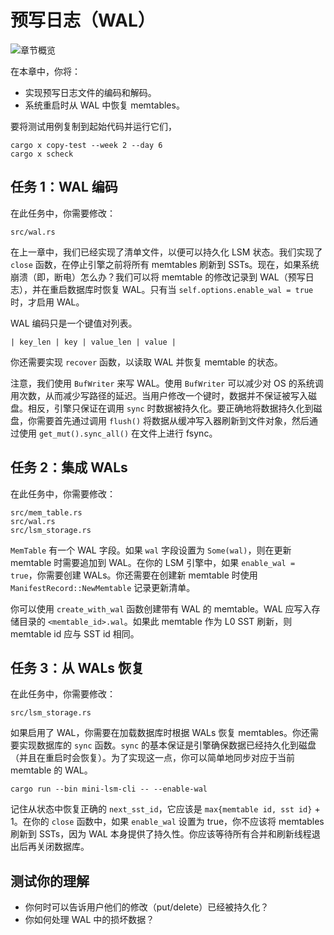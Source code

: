 # 预写日志（WAL）

![章节概览](./lsm-tutorial/week2-06-overview.svg)

在本章中，你将：

* 实现预写日志文件的编码和解码。
* 系统重启时从 WAL 中恢复 memtables。

要将测试用例复制到起始代码并运行它们，

```
cargo x copy-test --week 2 --day 6
cargo x scheck
```

## 任务 1：WAL 编码

在此任务中，你需要修改：

```
src/wal.rs
```

在上一章中，我们已经实现了清单文件，以便可以持久化 LSM 状态。我们实现了 `close` 函数，在停止引擎之前将所有 memtables 刷新到 SSTs。现在，如果系统崩溃（即，断电）怎么办？我们可以将 memtable 的修改记录到 WAL（预写日志），并在重启数据库时恢复 WAL。只有当 `self.options.enable_wal = true` 时，才启用 WAL。

WAL 编码只是一个键值对列表。

```
| key_len | key | value_len | value |
```

你还需要实现 `recover` 函数，以读取 WAL 并恢复 memtable 的状态。

注意，我们使用 `BufWriter` 来写 WAL。使用 `BufWriter` 可以减少对 OS 的系统调用次数，从而减少写路径的延迟。当用户修改一个键时，数据并不保证被写入磁盘。相反，引擎只保证在调用 `sync` 时数据被持久化。要正确地将数据持久化到磁盘，你需要首先通过调用 `flush()` 将数据从缓冲写入器刷新到文件对象，然后通过使用 `get_mut().sync_all()` 在文件上进行 fsync。

## 任务 2：集成 WALs

在此任务中，你需要修改：

```
src/mem_table.rs
src/wal.rs
src/lsm_storage.rs
```

`MemTable` 有一个 WAL 字段。如果 `wal` 字段设置为 `Some(wal)`，则在更新 memtable 时需要追加到 WAL。在你的 LSM 引擎中，如果 `enable_wal = true`，你需要创建 WALs。你还需要在创建新 memtable 时使用 `ManifestRecord::NewMemtable` 记录更新清单。

你可以使用 `create_with_wal` 函数创建带有 WAL 的 memtable。WAL 应写入存储目录的 `<memtable_id>.wal`。如果此 memtable 作为 L0 SST 刷新，则 memtable id 应与 SST id 相同。

## 任务 3：从 WALs 恢复

在此任务中，你需要修改：

```
src/lsm_storage.rs
```

如果启用了 WAL，你需要在加载数据库时根据 WALs 恢复 memtables。你还需要实现数据库的 `sync` 函数。`sync` 的基本保证是引擎确保数据已经持久化到磁盘（并且在重启时会恢复）。为了实现这一点，你可以简单地同步对应于当前 memtable 的 WAL。

```
cargo run --bin mini-lsm-cli -- --enable-wal
```

记住从状态中恢复正确的 `next_sst_id`，它应该是 `max{memtable id, sst id}` + 1。在你的 `close` 函数中，如果 `enable_wal` 设置为 true，你不应该将 memtables 刷新到 SSTs，因为 WAL 本身提供了持久性。你应该等待所有合并和刷新线程退出后再关闭数据库。

## 测试你的理解

* 你何时可以告诉用户他们的修改（put/delete）已经被持久化？
* 你如何处理 WAL 中的损坏数据？
